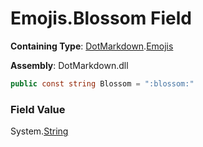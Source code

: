 # Emojis\.Blossom Field

**Containing Type**: [DotMarkdown](../../README.md)\.[Emojis](../README.md)

**Assembly**: DotMarkdown\.dll

```csharp
public const string Blossom = ":blossom:"
```

### Field Value

System\.[String](https://docs.microsoft.com/en-us/dotnet/api/system.string)